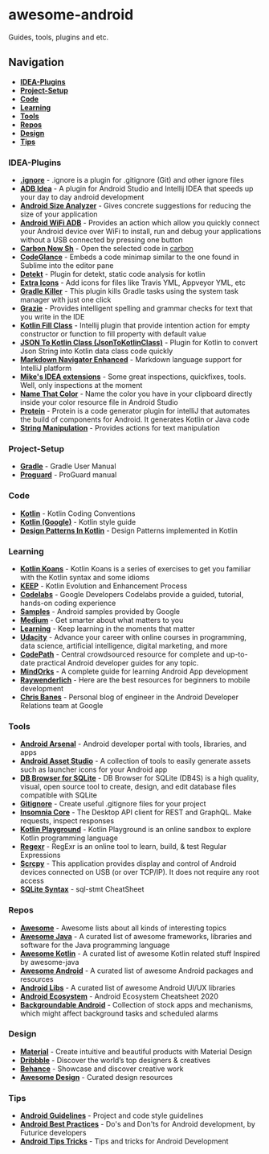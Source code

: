 # awesome-android

Guides, tools, plugins and etc.

## Navigation

* [**IDEA-Plugins**](https://github.com/lndmflngs/awesome-android#idea-plugins)
* [**Project-Setup**](https://github.com/lndmflngs/awesome-android#project-setup)
* [**Code**](https://github.com/lndmflngs/awesome-android#code)
* [**Learning**](https://github.com/lndmflngs/awesome-android#learning)
* [**Tools**](https://github.com/lndmflngs/awesome-android#tools)
* [**Repos**](https://github.com/lndmflngs/awesome-android#repos)
* [**Design**](https://github.com/lndmflngs/awesome-android#design)
* [**Tips**](https://github.com/lndmflngs/awesome-android#tips)

### IDEA-Plugins
- [**.​ignore**](https://plugins.jetbrains.com/plugin/7495--ignore) - .ignore is a plugin for .gitignore (Git) and other ignore files
- [**ADB Idea**](https://plugins.jetbrains.com/plugin/7380-adb-idea) - A plugin for Android Studio and Intellij IDEA that speeds up your day to day android development
- [**Android Size Analyzer**](https://plugins.jetbrains.com/plugin/12563-android-size-analyzer) - Gives concrete suggestions for reducing the size of your application
- [**Android WiFi ADB**](https://plugins.jetbrains.com/plugin/7983-android-wifi-adb) - Provides an action which allow you quickly connect your Android device over WiFi to install, run and debug your applications without a USB connected by pressing one button
- [**Carbon Now Sh**](https://plugins.jetbrains.com/plugin/10469-carbon-now-sh/) - Open the selected code in [carbon](https://carbon.now.sh)
- [**CodeGlance**](https://plugins.jetbrains.com/plugin/7275-codeglance) - Embeds a code minimap similar to the one found in Sublime into the editor pane
- [**Detekt**](https://plugins.jetbrains.com/plugin/10761-detekt) - Plugin for detekt, static code analysis for kotlin
- [**Extra Icons**](https://plugins.jetbrains.com/plugin/11058-extra-icons) - Add icons for files like Travis YML, Appveyor YML, etc
- [**Gradle Killer**](https://plugins.jetbrains.com/plugin/7794-gradle-killer) - This plugin kills Gradle tasks using the system task manager with just one click
- [**Grazie**](https://plugins.jetbrains.com/plugin/12175-grazie) - Provides intelligent spelling and grammar checks for text that you write in the IDE
- [**Kotlin Fill Class​**](https://plugins.jetbrains.com/plugin/10942-kotlin-fill-class) - Intellij plugin that provide intention action for empty constructor or function to fill property with default value
- [**JSON To Kotlin Class ​(JsonToKotlinClass)​**](https://plugins.jetbrains.com/plugin/9960-json-to-kotlin-class-jsontokotlinclass-) - Plugin for Kotlin to convert Json String into Kotlin data class code quickly
- [**Markdown Navigator Enhanced**](https://plugins.jetbrains.com/plugin/7896-markdown-navigator-enhanced) - Markdown language support for IntelliJ platform
- [**Mike's IDEA extensions**](https://plugins.jetbrains.com/plugin/12690-mike-s-idea-extensions) - Some great inspections, quickfixes, tools. Well, only inspections at the moment
- [**Name That Color**](https://plugins.jetbrains.com/plugin/10422-name-that-color) - Name the color you have in your clipboard directly inside your color resource file in Android Studio
- [**Protein**](https://plugins.jetbrains.com/plugin/10206-protein--kotlin-code-generator-for-retrofit2-and-rxjava2-based-on-swagger) - Protein is a code generator plugin for intelliJ that automates the build of components for Android. It generates Kotlin or Java code
- [**String Manipulation**](https://plugins.jetbrains.com/plugin/2162-string-manipulation) - Provides actions for text manipulation

### Project-Setup
- [**Gradle**](https://docs.gradle.org/current/userguide/userguide.html) - Gradle User Manual
- [**Proguard**](https://www.guardsquare.com/en/products/proguard/manual) - ProGuard manual

### Code
* [**Kotlin**](https://kotlinlang.org/docs/reference/coding-conventions.html) - Kotlin Coding Conventions
* [**Kotlin (Google)**](https://developer.android.com/kotlin/style-guide) - Kotlin style guide
* [**Design Patterns In Kotlin**](https://github.com/dbacinski/Design-Patterns-In-Kotlin) - Design Patterns implemented in Kotlin

### Learning
* [**Kotlin Koans**](https://play.kotlinlang.org/koans/overview) - Kotlin Koans is a series of exercises to get you familiar with the Kotlin syntax and some idioms
* [**KEEP**](https://github.com/Kotlin/KEEP) - Kotlin Evolution and Enhancement Process
* [**Codelabs**](https://codelabs.developers.google.com/?cat=Android) - Google Developers Codelabs provide a guided, tutorial, hands-on coding experience
* [**Samples**](https://developer.android.com/samples/index.html) - Android samples provided by Google
* [**Medium**](https://medium.com) - Get smarter about what matters to you
* [**Learning**](https://www.linkedin.com/learning) - Keep learning in the moments that matter
* [**Udacity**](https://www.udacity.com/courses/all) - Advance your career with online courses in programming, data science, artificial intelligence, digital marketing, and more
* [**CodePath**](https://guides.codepath.com/android) - Central crowdsourced resource for complete and up-to-date practical Android developer guides for any topic.
* [**MindOrks**](https://blog.mindorks.com/blogs/android) - A complete guide for learning Android App development
* [**Raywenderlich**](https://www.raywenderlich.com) -  Here are the best resources for beginners to mobile development
* [**Chris Banes**](https://chris.banes.dev) - Personal blog of engineer in the Android Developer Relations team at Google

### Tools
* [**Android Arsenal**](https://android-arsenal.com) - Android developer portal with tools, libraries, and apps
* [**Android Asset Studio**](https://romannurik.github.io/AndroidAssetStudio) - A collection of tools to easily generate assets such as launcher icons for your Android app
* [**DB Browser for SQLite**](https://sqlitebrowser.org) - DB Browser for SQLite (DB4S) is a high quality, visual, open source tool to create, design, and edit database files compatible with SQLite
* [**Gitignore**](https://www.gitignore.io/) - Create useful .gitignore files for your project
* [**Insomnia Core**](https://insomnia.rest) - The Desktop API client for REST and GraphQL. Make requests, inspect responses
* [**Kotlin Playground**](https://play.kotlinlang.org) - Kotlin Playground is an online sandbox to explore Kotlin
programming language
* [**Regexr**](https://regexr.com) - RegExr is an online tool to learn, build, & test Regular Expressions
* [**Scrcpy**](https://github.com/Genymobile/scrcpy) - This application provides display and control of Android devices connected on USB (or over TCP/IP). It does not require any root access
* [**SQLite Syntax**](https://www.sqlite.org/syntax/sql-stmt.html) - sql-stmt CheatSheet

### Repos
* [**Awesome**](https://github.com/sindresorhus/awesome) - Awesome lists about all kinds of interesting topics
* [**Awesome Java**](https://github.com/akullpp/awesome-java) - A curated list of awesome frameworks, libraries and software for the Java programming language
* [**Awesome Kotlin**](https://github.com/KotlinBy/awesome-kotlin) - A curated list of awesome Kotlin related stuff Inspired by awesome-java
* [**Awesome Android**](https://github.com/JStumpp/awesome-android) - A curated list of awesome Android packages and resources
* [**Android Libs**](https://github.com/XXApple/AndroidLibs) - A curated list of awesome Android UI/UX libraries
* [**Android Ecosystem**](https://github.com/igorwojda/android-ecosystem-cheat-sheet) - Android Ecosystem Cheatsheet 2020
* [**Backgroundable Android**](https://github.com/dirkam/backgroundable-android) - Collection of stock apps and mechanisms, which might affect background tasks and scheduled alarms

### Design
* [**Material**](https://material.io/design) - Create intuitive and beautiful products with Material Design
* [**Dribbble**](https://dribbble.com/search/android) - Discover the world’s top designers & creatives
* [**Behance**](https://www.behance.net/galleries/Interaction) - Showcase and discover creative work
* [**Awesome Design**](https://github.com/gztchan/awesome-design) - Curated design resources

### Tips
* [**Android Guidelines**](https://github.com/ribot/android-guidelines/blob/master/project_and_code_guidelines.md) - Project and code style guidelines
* [**Android Best Practices**](https://github.com/futurice/android-best-practices) - Do's and Don'ts for Android development, by Futurice developers
* [**Android Tips Tricks**](https://github.com/nisrulz/android-tips-tricks) - Tips and tricks for Android Development
